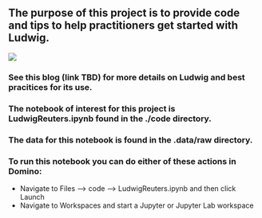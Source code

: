 ## The purpose of this project is to provide code and tips to help practitioners get started with Ludwig. 

![](https://1fykyq3mdn5r21tpna3wkdyi-wpengine.netdna-ssl.com/wp-content/uploads/2019/02/Ludwig-Header.png)

### See this blog (link TBD) for more details on Ludwig and best pracitices for its use.

### The notebook of interest for this project is LudwigReuters.ipynb found in the ./code directory.

### The data for this notebook is found in the .data/raw directory.

### To run this notebook you can do either of these actions in Domino:

* Navigate to Files --> code --> LudwigReuters.ipynb and then click Launch
* Navigate to Workspaces and start a Jupyter or Jupyter Lab workspace
